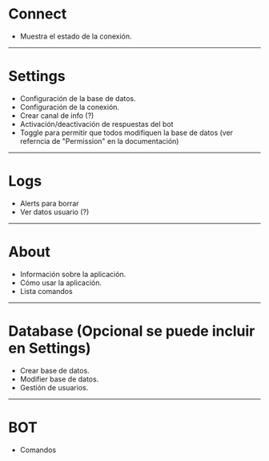 # Connect 

- Muestra el estado de la conexión.
---------------------------
# Settings 

- Configuración de la base de datos.
- Configuración de la conexión.
- Crear canal de info (?)
- Activación/deactivación de respuestas del bot
- Toggle para permitir que todos modifiquen la base de datos (ver referncia de "Permission" en la documentación)

---------------------------

# Logs

- Alerts para borrar 
- Ver datos usuario (?)
---------------------------
# About 

- Información sobre la aplicación.
- Cómo usar la aplicación.
- Lista comandos

---------------------------
# Database (Opcional se puede incluir en Settings)

- Crear base de datos.
- Modifier base de datos.
- Gestión de usuarios.
---------------------------

# BOT
- Comandos